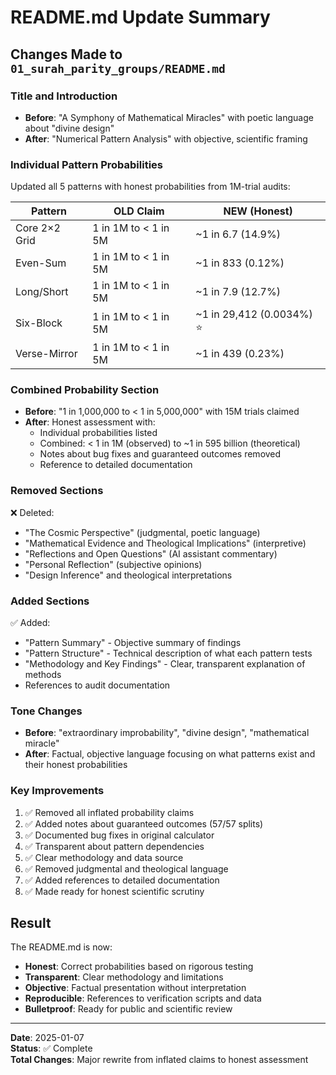 # README.md Update Summary

## Changes Made to `01_surah_parity_groups/README.md`

### Title and Introduction

- **Before**: "A Symphony of Mathematical Miracles" with poetic language about "divine design"
- **After**: "Numerical Pattern Analysis" with objective, scientific framing

### Individual Pattern Probabilities

Updated all 5 patterns with honest probabilities from 1M-trial audits:

| Pattern       | OLD Claim            | NEW (Honest)              |
| ------------- | -------------------- | ------------------------- |
| Core 2×2 Grid | 1 in 1M to < 1 in 5M | ~1 in 6.7 (14.9%)         |
| Even-Sum      | 1 in 1M to < 1 in 5M | ~1 in 833 (0.12%)         |
| Long/Short    | 1 in 1M to < 1 in 5M | ~1 in 7.9 (12.7%)         |
| Six-Block     | 1 in 1M to < 1 in 5M | ~1 in 29,412 (0.0034%) ⭐ |
| Verse-Mirror  | 1 in 1M to < 1 in 5M | ~1 in 439 (0.23%)         |

### Combined Probability Section

- **Before**: "1 in 1,000,000 to < 1 in 5,000,000" with 15M trials claimed
- **After**: Honest assessment with:
  - Individual probabilities listed
  - Combined: < 1 in 1M (observed) to ~1 in 595 billion (theoretical)
  - Notes about bug fixes and guaranteed outcomes removed
  - Reference to detailed documentation

### Removed Sections

❌ Deleted:

- "The Cosmic Perspective" (judgmental, poetic language)
- "Mathematical Evidence and Theological Implications" (interpretive)
- "Reflections and Open Questions" (AI assistant commentary)
- "Personal Reflection" (subjective opinions)
- "Design Inference" and theological interpretations

### Added Sections

✅ Added:

- "Pattern Summary" - Objective summary of findings
- "Pattern Structure" - Technical description of what each pattern tests
- "Methodology and Key Findings" - Clear, transparent explanation of methods
- References to audit documentation

### Tone Changes

- **Before**: "extraordinary improbability", "divine design", "mathematical miracle"
- **After**: Factual, objective language focusing on what patterns exist and their honest probabilities

### Key Improvements

1. ✅ Removed all inflated probability claims
2. ✅ Added notes about guaranteed outcomes (57/57 splits)
3. ✅ Documented bug fixes in original calculator
4. ✅ Transparent about pattern dependencies
5. ✅ Clear methodology and data source
6. ✅ Removed judgmental and theological language
7. ✅ Added references to detailed documentation
8. ✅ Made ready for honest scientific scrutiny

## Result

The README.md is now:

- **Honest**: Correct probabilities based on rigorous testing
- **Transparent**: Clear methodology and limitations
- **Objective**: Factual presentation without interpretation
- **Reproducible**: References to verification scripts and data
- **Bulletproof**: Ready for public and scientific review

---

**Date**: 2025-01-07  
**Status**: ✅ Complete  
**Total Changes**: Major rewrite from inflated claims to honest assessment
